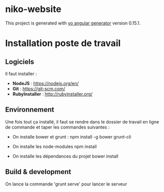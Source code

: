 # niko-website

This project is generated with [yo angular generator](https://github.com/yeoman/generator-angular)
version 0.15.1.

# Installation poste de travail
## Logiciels
Il faut installer :
 - **NodeJS** : https://nodejs.org/en/
 - **Git** : https://git-scm.com/
 - **RubyInstaller** : http://rubyinstaller.org/

## Environnement
Une fois tout ça installé, il faut se rendre dans le dossier de travail en ligne de commande et taper les commandes suivantes :

 - On installe bower et grunt : 
    npm install -g bower grunt-cli

 - On installe les node-modules
    npm install

 - On installe les dépendances du projet
    bower install

## Build & development

On lance la commande 'grunt serve' pour lancer le serveur

